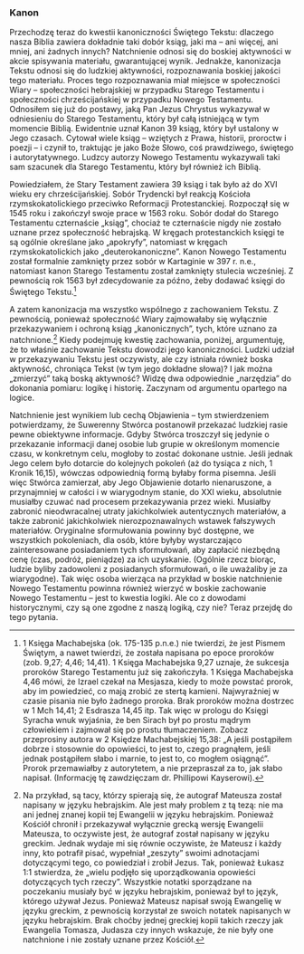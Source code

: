 ### Kanon

Przechodzę teraz do kwestii kanoniczności Świętego Tekstu: dlaczego nasza Biblia zawiera dokładnie taki dobór ksiąg, jaki ma – ani więcej, ani mniej, ani żadnych innych? Natchnienie odnosi się do boskiej aktywności w akcie spisywania materiału, gwarantującej wynik. Jednakże, kanonizacja Tekstu odnosi się do ludzkiej aktywności, rozpoznawania boskiej jakości tego materiału. Proces tego rozpoznawania miał miejsce w społeczności Wiary – społeczności hebrajskiej w przypadku Starego Testamentu i społeczności chrześcijańskiej w przypadku Nowego Testamentu. Odnosiłem się już do postawy, jaką Pan Jezus Chrystus wykazywał w odniesieniu do Starego Testamentu, który był całą istniejącą w tym momencie Biblią. Ewidentnie uznał Kanon 39 ksiąg, który był ustalony w Jego czasach. Cytował wiele ksiąg – wziętych z Prawa, historii, proroctw i poezji – i czynił to, traktując je jako Boże Słowo, coś prawdziwego, świętego i autorytatywnego. Ludzcy autorzy Nowego Testamentu wykazywali taki sam szacunek dla Starego Testamentu, który był również ich Biblią.

Powiedziałem, że Stary Testament zawiera 39 ksiąg i tak było aż do XVI wieku ery chrześcijańskiej. Sobór Trydencki był reakcją Kościoła rzymskokatolickiego przeciwko Reformacji Protestanckiej. Rozpoczął się w 1545 roku i zakończył swoje prace w 1563 roku. Sobór dodał do Starego Testamentu czternaście „ksiąg”, chociaż te czternaście nigdy nie zostało uznane przez społeczność hebrajską. W kręgach protestanckich księgi te są ogólnie określane jako „apokryfy”, natomiast w kręgach rzymskokatolickich jako „deuterokanoniczne”. Kanon Nowego Testamentu został formalnie zamknięty przez sobór w Kartaginie w 397 r. n.e., natomiast kanon Starego Testamentu został zamknięty stulecia wcześniej. Z pewnością rok 1563 był zdecydowanie za późno, żeby dodawać księgi do Świętego Tekstu.[^ksiega-machabejska-apokryf]

A zatem kanonizacja ma wszystko wspólnego z zachowaniem Tekstu. Z pewnością, ponieważ społeczność Wiary zajmowałaby się wyłącznie przekazywaniem i ochroną ksiąg „kanonicznych”, tych, które uznano za natchnione.[^ewangelia-mateusza-w-hebrajskim] Kiedy podejmuję kwestię zachowania, poniżej, argumentuję, że to właśnie zachowanie Tekstu dowodzi jego kanoniczności. Ludzki udział w przekazywaniu Tekstu jest oczywisty, ale czy istniała również boska aktywność, chroniąca Tekst (w tym jego dokładne słowa)? I jak można „zmierzyć” taką boską aktywność? Widzę dwa odpowiednie „narzędzia” do dokonania pomiaru: logikę i historię. Zaczynam od argumentu opartego na logice.

Natchnienie jest wynikiem lub cechą Objawienia – tym stwierdzeniem potwierdzamy, że Suwerenny Stwórca postanowił przekazać ludzkiej rasie pewne obiektywne informacje. Gdyby Stwórca troszczył się jedynie o przekazanie informacji danej osobie lub grupie w określonym momencie czasu, w konkretnym celu, mogłoby to zostać dokonane ustnie. Jeśli jednak Jego celem było dotarcie do kolejnych pokoleń (aż do tysiąca z nich, 1 Kronik 16,15), wówczas odpowiednią formą byłaby forma pisemna. Jeśli więc Stwórca zamierzał, aby Jego Objawienie dotarło nienaruszone, a przynajmniej w całości i w wiarygodnym stanie, do XXI wieku, absolutnie musiałby czuwać nad procesem przekazywania przez wieki. Musiałby zabronić nieodwracalnej utraty jakichkolwiek autentycznych materiałów, a także zabronić jakichkolwiek nierozpoznawalnych wstawek fałszywych materiałów. Oryginalne sformułowania powinny być dostępne, we wszystkich pokoleniach, dla osób, które byłyby wystarczająco zainteresowane posiadaniem tych sformułowań, aby zapłacić niezbędną cenę (czas, podróż, pieniądze) za ich uzyskanie. (Ogólnie rzecz biorąc, ludzie byliby zadowoleni z posiadanych sformułowań, o ile uważaliby je za wiarygodne). Tak więc osoba wierząca na przykład w boskie natchnienie Nowego Testamentu powinna również wierzyć w boskie zachowanie Nowego Testamentu – jest to kwestia logiki. Ale co z dowodami historycznymi, czy są one zgodne z naszą logiką, czy nie? Teraz przejdę do tego pytania.

[^ksiega-machabejska-apokryf]: 1 Księga Machabejska (ok. 175-135 p.n.e.) nie twierdzi, że jest Pismem Świętym, a nawet twierdzi, że została napisana po epoce proroków (zob. 9,27; 4,46; 14,41). 1 Księga Machabejska 9,27 uznaje, że sukcesja proroków Starego Testamentu już się zakończyła. 1 Księga Machabejska 4,46 mówi, że Izrael czekał na Mesjasza, kiedy to może powstać prorok, aby im powiedzieć, co mają zrobić ze stertą kamieni. Najwyraźniej w czasie pisania nie było żadnego proroka. Brak proroków można dostrzec w 1 Mch 14,41; 2 Esdrasza 14,45 itp. Tak więc w prologu do Księgi Syracha wnuk wyjaśnia, że ben Sirach był po prostu mądrym człowiekiem i zajmował się po prostu tłumaczeniem. Zobacz przeprosiny autora w 2 Księdze Machabejskiej 15,38: „A jeśli postąpiłem dobrze i stosownie do opowieści, to jest to, czego pragnąłem, jeśli jednak postąpiłem słabo i marnie, to jest to, co mogłem osiągnąć”. Prorok przemawiałby z autorytetem, a nie przepraszał za to, jak słabo napisał. (Informację tę zawdzięczam dr. Phillipowi Kayserowi).

[^ewangelia-mateusza-w-hebrajskim]: Na przykład, są tacy, którzy spierają się, że autograf Mateusza został napisany w języku hebrajskim. Ale jest mały problem z tą tezą: nie ma ani jednej znanej kopii tej Ewangelii w języku hebrajskim. Ponieważ Kościół chronił i przekazywał wyłącznie grecką wersję Ewangelii Mateusza, to oczywiste jest, że autograf został napisany w języku greckim. Jednak wydaje mi się równie oczywiste, że Mateusz i każdy inny, kto potrafił pisać, wypełniał „zeszyty” swoimi adnotacjami dotyczącymi tego, co powiedział i zrobił Jezus. Tak, ponieważ Łukasz 1:1 stwierdza, że „wielu podjęło się uporządkowania opowieści dotyczących tych rzeczy”. Wszystkie notatki sporządzane na poczekaniu musiały być w języku hebrajskim, ponieważ był to język, którego używał Jezus. Ponieważ Mateusz napisał swoją Ewangelię w języku greckim, z pewnością korzystał ze swoich notatek napisanych w języku hebrajskim. Brak choćby jednej greckiej kopii takich rzeczy jak Ewangelia Tomasza, Judasza czy innych wskazuje, że nie były one natchnione i nie zostały uznane przez Kościół.
